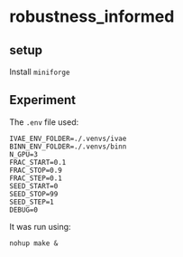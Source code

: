 # robustness_informed


## setup

Install `miniforge`

## Experiment

The `.env` file used:

```
IVAE_ENV_FOLDER=./.venvs/ivae
BINN_ENV_FOLDER=./.venvs/binn
N_GPU=3
FRAC_START=0.1
FRAC_STOP=0.9
FRAC_STEP=0.1
SEED_START=0
SEED_STOP=99
SEED_STEP=1
DEBUG=0
```

It was run using:
```
nohup make &
```
